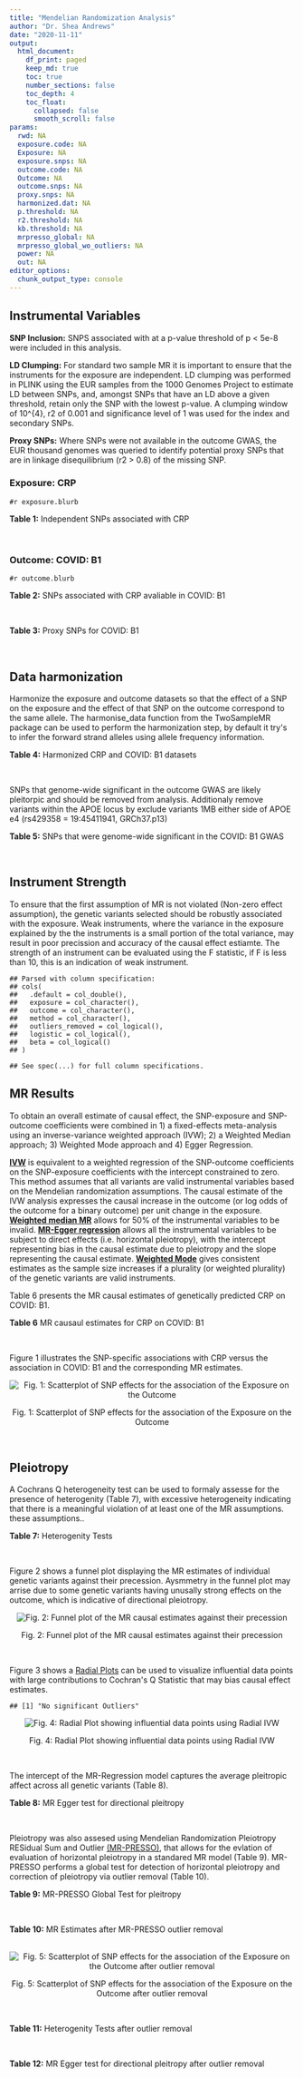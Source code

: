 ```yaml
---
title: "Mendelian Randomization Analysis"
author: "Dr. Shea Andrews"
date: "2020-11-11"
output:
  html_document:
    df_print: paged
    keep_md: true
    toc: true
    number_sections: false
    toc_depth: 4
    toc_float:
      collapsed: false
      smooth_scroll: false
params:
  rwd: NA
  exposure.code: NA
  Exposure: NA
  exposure.snps: NA
  outcome.code: NA
  Outcome: NA
  outcome.snps: NA
  proxy.snps: NA
  harmonized.dat: NA
  p.threshold: NA
  r2.threshold: NA
  kb.threshold: NA
  mrpresso_global: NA
  mrpresso_global_wo_outliers: NA
  power: NA
  out: NA
editor_options:
  chunk_output_type: console
---
```







## Instrumental Variables
**SNP Inclusion:** SNPS associated with at a p-value threshold of p < 5e-8 were included in this analysis.
<br>

**LD Clumping:** For standard two sample MR it is important to ensure that the instruments for the exposure are independent. LD clumping was performed in PLINK using the EUR samples from the 1000 Genomes Project to estimate LD between SNPs, and, amongst SNPs that have an LD above a given threshold, retain only the SNP with the lowest p-value. A clumping window of 10^{4}, r2 of 0.001 and significance level of 1 was used for the index and secondary SNPs.
<br>

**Proxy SNPs:** Where SNPs were not available in the outcome GWAS, the EUR thousand genomes was queried to identify potential proxy SNPs that are in linkage disequilibrium (r2 > 0.8) of the missing SNP.
<br>

### Exposure: CRP
`#r exposure.blurb`
<br>

**Table 1:** Independent SNPs associated with CRP
<div data-pagedtable="false">
  <script data-pagedtable-source type="application/json">
{"columns":[{"label":["SNP"],"name":[1],"type":["chr"],"align":["left"]},{"label":["CHROM"],"name":[2],"type":["dbl"],"align":["right"]},{"label":["POS"],"name":[3],"type":["dbl"],"align":["right"]},{"label":["REF"],"name":[4],"type":["chr"],"align":["left"]},{"label":["ALT"],"name":[5],"type":["chr"],"align":["left"]},{"label":["AF"],"name":[6],"type":["dbl"],"align":["right"]},{"label":["BETA"],"name":[7],"type":["dbl"],"align":["right"]},{"label":["SE"],"name":[8],"type":["dbl"],"align":["right"]},{"label":["Z"],"name":[9],"type":["dbl"],"align":["right"]},{"label":["P"],"name":[10],"type":["dbl"],"align":["right"]},{"label":["N"],"name":[11],"type":["dbl"],"align":["right"]},{"label":["TRAIT"],"name":[12],"type":["chr"],"align":["left"]}],"data":[{"1":"rs75460349","2":"1","3":"27180088","4":"A","5":"C","6":"0.0261343","7":"-0.0865","8":"0.0139","9":"-6.223020","10":"4.876703e-10","11":"204402","12":"crp"},{"1":"rs4660293","2":"1","3":"40028180","4":"A","5":"G","6":"0.2534420","7":"0.0375","8":"0.0049","9":"7.653060","10":"1.962504e-14","11":"204402","12":"crp"},{"1":"rs13375019","2":"1","3":"66123136","4":"G","5":"C","6":"0.4093060","7":"-0.1037","8":"0.0042","9":"-24.690476","10":"1.353580e-134","11":"204402","12":"crp"},{"1":"rs469773","2":"1","3":"91530259","4":"C","5":"T","6":"0.1543770","7":"-0.0339","8":"0.0051","9":"-6.647059","10":"2.990076e-11","11":"204402","12":"crp"},{"1":"rs2228145","2":"1","3":"154426970","4":"A","5":"C","6":"0.3575370","7":"-0.0899","8":"0.0042","9":"-21.404800","10":"1.206354e-101","11":"204402","12":"crp"},{"1":"rs144970957","2":"1","3":"159514964","4":"T","5":"C","6":"0.0457184","7":"-0.1609","8":"0.0146","9":"-11.020500","10":"3.042016e-28","11":"204402","12":"crp"},{"1":"rs148692790","2":"1","3":"159574640","4":"C","5":"T","6":"0.0266594","7":"0.1346","8":"0.0169","9":"7.964497","10":"1.658972e-15","11":"204402","12":"crp"},{"1":"rs139779660","2":"1","3":"159579230","4":"C","5":"T","6":"0.0115370","7":"0.1275","8":"0.0140","9":"9.107143","10":"8.457998e-20","11":"204402","12":"crp"},{"1":"rs2592887","2":"1","3":"159652939","4":"C","5":"T","6":"0.4187020","7":"-0.1578","8":"0.0042","9":"-37.571429","10":"0.000000e+00","11":"204402","12":"crp"},{"1":"rs67090117","2":"1","3":"247602308","4":"T","5":"G","6":"0.6217170","7":"0.0427","8":"0.0042","9":"10.166700","10":"2.793037e-24","11":"204402","12":"crp"},{"1":"rs62105327","2":"2","3":"639060","4":"T","5":"A","6":"0.8291700","7":"0.0320","8":"0.0054","9":"5.925926","10":"3.105426e-09","11":"204402","12":"crp"},{"1":"rs1260326","2":"2","3":"27730940","4":"T","5":"C","6":"0.6136610","7":"-0.0692","8":"0.0042","9":"-16.476200","10":"5.440692e-61","11":"204402","12":"crp"},{"1":"rs1115282","2":"2","3":"102890970","4":"T","5":"C","6":"0.5109330","7":"-0.0245","8":"0.0041","9":"-5.975610","10":"2.292311e-09","11":"204402","12":"crp"},{"1":"rs6734238","2":"2","3":"113841030","4":"A","5":"G","6":"0.3210010","7":"0.0457","8":"0.0041","9":"11.146300","10":"7.461138e-29","11":"204402","12":"crp"},{"1":"rs10049413","2":"3","3":"49892896","4":"A","5":"G","6":"0.3288520","7":"0.0282","8":"0.0045","9":"6.266670","10":"3.688586e-10","11":"204402","12":"crp"},{"1":"rs7356034","2":"3","3":"170732599","4":"G","5":"A","6":"0.2784630","7":"0.0268","8":"0.0045","9":"5.955556","10":"2.591898e-09","11":"204402","12":"crp"},{"1":"rs34471628","2":"5","3":"172196752","4":"A","5":"G","6":"0.0240942","7":"0.0774","8":"0.0117","9":"6.615380","10":"3.705869e-11","11":"204402","12":"crp"},{"1":"rs3763312","2":"6","3":"32376348","4":"G","5":"A","6":"0.1771850","7":"0.0386","8":"0.0066","9":"5.848485","10":"4.960708e-09","11":"204402","12":"crp"},{"1":"rs1490384","2":"6","3":"126851160","4":"C","5":"T","6":"0.4587440","7":"-0.0260","8":"0.0041","9":"-6.341463","10":"2.275928e-10","11":"204402","12":"crp"},{"1":"rs13241897","2":"7","3":"22745351","4":"A","5":"G","6":"0.4708140","7":"-0.0312","8":"0.0042","9":"-7.428570","10":"1.097768e-13","11":"204402","12":"crp"},{"1":"rs12673996","2":"7","3":"22833400","4":"C","5":"T","6":"0.2511770","7":"-0.0284","8":"0.0050","9":"-5.680000","10":"1.346947e-08","11":"204402","12":"crp"},{"1":"rs7797566","2":"7","3":"72896395","4":"A","5":"C","6":"0.1324860","7":"-0.0499","8":"0.0064","9":"-7.796880","10":"6.345904e-15","11":"204402","12":"crp"},{"1":"rs7012637","2":"8","3":"9173209","4":"G","5":"A","6":"0.4572100","7":"0.0542","8":"0.0043","9":"12.604651","10":"1.990513e-36","11":"204402","12":"crp"},{"1":"rs6987444","2":"8","3":"117076315","4":"G","5":"A","6":"0.6202620","7":"0.0343","8":"0.0042","9":"8.166667","10":"3.170273e-16","11":"204402","12":"crp"},{"1":"rs10956251","2":"8","3":"126513330","4":"C","5":"T","6":"0.1465770","7":"0.0382","8":"0.0064","9":"5.968750","10":"2.390781e-09","11":"204402","12":"crp"},{"1":"rs505922","2":"9","3":"136149229","4":"T","5":"C","6":"0.4012730","7":"0.0263","8":"0.0043","9":"6.116280","10":"9.578553e-10","11":"204402","12":"crp"},{"1":"rs10832027","2":"11","3":"13357183","4":"G","5":"A","6":"0.6097210","7":"0.0273","8":"0.0043","9":"6.348837","10":"2.169485e-10","11":"204402","12":"crp"},{"1":"rs4752829","2":"11","3":"47396654","4":"G","5":"A","6":"0.2721820","7":"-0.0264","8":"0.0046","9":"-5.739130","10":"9.516391e-09","11":"204402","12":"crp"},{"1":"rs1582763","2":"11","3":"60021948","4":"G","5":"A","6":"0.3276300","7":"-0.0264","8":"0.0043","9":"-6.139535","10":"8.276345e-10","11":"204402","12":"crp"},{"1":"rs12813389","2":"12","3":"95913562","4":"A","5":"T","6":"0.5117350","7":"0.0329","8":"0.0041","9":"8.024390","10":"1.020315e-15","11":"204402","12":"crp"},{"1":"rs7135240","2":"12","3":"103535020","4":"G","5":"A","6":"0.5102260","7":"-0.0253","8":"0.0041","9":"-6.170732","10":"6.797468e-10","11":"204402","12":"crp"},{"1":"rs2393794","2":"12","3":"121378976","4":"T","5":"C","6":"0.1782090","7":"0.0339","8":"0.0057","9":"5.947370","10":"2.724876e-09","11":"204402","12":"crp"},{"1":"rs7979478","2":"12","3":"121420263","4":"A","5":"G","6":"0.6017260","7":"0.1478","8":"0.0042","9":"35.190500","10":"2.796532e-271","11":"204402","12":"crp"},{"1":"rs2239222","2":"14","3":"73011885","4":"A","5":"G","6":"0.3782210","7":"0.0379","8":"0.0044","9":"8.613640","10":"7.077895e-18","11":"204402","12":"crp"},{"1":"rs112635299","2":"14","3":"94838142","4":"G","5":"T","6":"0.0163517","7":"-0.1066","8":"0.0168","9":"-6.345238","10":"2.220817e-10","11":"204402","12":"crp"},{"1":"rs1189402","2":"15","3":"53728154","4":"A","5":"G","6":"0.3472780","7":"-0.0250","8":"0.0042","9":"-5.952380","10":"2.642694e-09","11":"204402","12":"crp"},{"1":"rs340005","2":"15","3":"60878030","4":"G","5":"A","6":"0.6597020","7":"0.0363","8":"0.0043","9":"8.441860","10":"3.123261e-17","11":"204402","12":"crp"},{"1":"rs116971887","2":"16","3":"51170026","4":"G","5":"T","6":"0.0297533","7":"-0.1128","8":"0.0122","9":"-9.245902","10":"2.332656e-20","11":"204402","12":"crp"},{"1":"rs2110840","2":"16","3":"51410819","4":"C","5":"A","6":"0.1966620","7":"-0.0586","8":"0.0075","9":"-7.813333","10":"5.569505e-15","11":"204402","12":"crp"},{"1":"rs8047395","2":"16","3":"53798523","4":"G","5":"A","6":"0.5509680","7":"0.0258","8":"0.0042","9":"6.142857","10":"8.105017e-10","11":"204402","12":"crp"},{"1":"rs1292056","2":"17","3":"57959047","4":"C","5":"T","6":"0.4335060","7":"-0.0229","8":"0.0042","9":"-5.452381","10":"4.969984e-08","11":"204402","12":"crp"},{"1":"rs2384955","2":"17","3":"72695167","4":"T","5":"C","6":"0.8041580","7":"0.0384","8":"0.0059","9":"6.508470","10":"7.591775e-11","11":"204402","12":"crp"},{"1":"rs2542160","2":"18","3":"12789246","4":"G","5":"C","6":"0.3637020","7":"0.0264","8":"0.0044","9":"6.000000","10":"1.973175e-09","11":"204402","12":"crp"},{"1":"rs2972558","2":"19","3":"45356141","4":"C","5":"T","6":"0.6940570","7":"-0.0392","8":"0.0050","9":"-7.840000","10":"4.505464e-15","11":"204402","12":"crp"},{"1":"rs429358","2":"19","3":"45411941","4":"T","5":"C","6":"0.1318100","7":"-0.2467","8":"0.0064","9":"-38.546900","10":"0.000000e+00","11":"204402","12":"crp"},{"1":"rs1800961","2":"20","3":"43042364","4":"C","5":"T","6":"0.0270712","7":"-0.0990","8":"0.0125","9":"-7.920000","10":"2.375106e-15","11":"204402","12":"crp"},{"1":"rs4817984","2":"21","3":"40465066","4":"C","5":"A","6":"0.2919560","7":"-0.0391","8":"0.0047","9":"-8.319149","10":"8.859716e-17","11":"204402","12":"crp"},{"1":"rs4821816","2":"22","3":"39113134","4":"G","5":"A","6":"0.3241180","7":"-0.0276","8":"0.0044","9":"-6.272727","10":"3.547780e-10","11":"204402","12":"crp"}],"options":{"columns":{"min":{},"max":[10]},"rows":{"min":[10],"max":[10]},"pages":{}}}
  </script>
</div>
<br>

### Outcome: COVID: B1
`#r outcome.blurb`
<br>

**Table 2:** SNPs associated with CRP avaliable in COVID: B1
<div data-pagedtable="false">
  <script data-pagedtable-source type="application/json">
{"columns":[{"label":["SNP"],"name":[1],"type":["chr"],"align":["left"]},{"label":["CHROM"],"name":[2],"type":["dbl"],"align":["right"]},{"label":["POS"],"name":[3],"type":["dbl"],"align":["right"]},{"label":["REF"],"name":[4],"type":["chr"],"align":["left"]},{"label":["ALT"],"name":[5],"type":["chr"],"align":["left"]},{"label":["AF"],"name":[6],"type":["dbl"],"align":["right"]},{"label":["BETA"],"name":[7],"type":["dbl"],"align":["right"]},{"label":["SE"],"name":[8],"type":["dbl"],"align":["right"]},{"label":["Z"],"name":[9],"type":["dbl"],"align":["right"]},{"label":["P"],"name":[10],"type":["dbl"],"align":["right"]},{"label":["N"],"name":[11],"type":["dbl"],"align":["right"]},{"label":["TRAIT"],"name":[12],"type":["chr"],"align":["left"]}],"data":[{"1":"rs75460349","2":"1","3":"27180088","4":"A","5":"C","6":"0.14420","7":"0.15333000","8":"0.154250","9":"0.99403566","10":"0.32020","11":"8380","12":"COVID:_hospitalized_vs._not_hospitalized"},{"1":"rs4660293","2":"1","3":"40028180","4":"A","5":"G","6":"0.25190","7":"0.03403900","8":"0.049855","9":"0.68276000","10":"0.49480","11":"10908","12":"COVID:_hospitalized_vs._not_hospitalized"},{"1":"rs13375019","2":"1","3":"66123136","4":"G","5":"C","6":"0.38820","7":"0.05106500","8":"0.044414","9":"1.14975008","10":"0.25020","11":"8187","12":"COVID:_hospitalized_vs._not_hospitalized"},{"1":"rs469773","2":"1","3":"91530259","4":"C","5":"T","6":"0.26250","7":"0.00671440","8":"0.051067","9":"0.13148217","10":"0.89540","11":"10546","12":"COVID:_hospitalized_vs._not_hospitalized"},{"1":"rs2228145","2":"1","3":"154426970","4":"A","5":"C","6":"0.38270","7":"-0.04960900","8":"0.042760","9":"-1.16017306","10":"0.24600","11":"9011","12":"COVID:_hospitalized_vs._not_hospitalized"},{"1":"rs144970957","2":"1","3":"159514964","4":"T","5":"C","6":"0.12290","7":"0.10131000","8":"0.150760","9":"0.67199522","10":"0.50160","11":"10277","12":"COVID:_hospitalized_vs._not_hospitalized"},{"1":"rs148692790","2":"1","3":"159574640","4":"C","5":"T","6":"0.03247","7":"0.09509800","8":"0.129750","9":"0.73293256","10":"0.46360","11":"8187","12":"COVID:_hospitalized_vs._not_hospitalized"},{"1":"rs139779660","2":"1","3":"159579230","4":"C","5":"T","6":"0.01899","7":"0.16514000","8":"0.181400","9":"0.91036384","10":"0.36260","11":"7659","12":"COVID:_hospitalized_vs._not_hospitalized"},{"1":"rs2592887","2":"1","3":"159652939","4":"C","5":"T","6":"0.44440","7":"0.04601600","8":"0.044878","9":"1.02535764","10":"0.30520","11":"9389","12":"COVID:_hospitalized_vs._not_hospitalized"},{"1":"rs67090117","2":"1","3":"247602308","4":"T","5":"G","6":"0.54310","7":"-0.03829200","8":"0.072496","9":"-0.52819466","10":"0.59740","11":"4279","12":"COVID:_hospitalized_vs._not_hospitalized"},{"1":"rs62105327","2":"2","3":"639060","4":"T","5":"A","6":"0.83360","7":"0.02676700","8":"0.060043","9":"0.44579718","10":"0.65570","11":"8290","12":"COVID:_hospitalized_vs._not_hospitalized"},{"1":"rs1260326","2":"2","3":"27730940","4":"T","5":"C","6":"0.62410","7":"0.00192940","8":"0.041870","9":"0.04608073","10":"0.96320","11":"10546","12":"COVID:_hospitalized_vs._not_hospitalized"},{"1":"rs1115282","2":"2","3":"102890970","4":"T","5":"C","6":"0.43700","7":"-0.01744000","8":"0.046062","9":"-0.37862012","10":"0.70500","11":"9027","12":"COVID:_hospitalized_vs._not_hospitalized"},{"1":"rs6734238","2":"2","3":"113841030","4":"A","5":"G","6":"0.44640","7":"0.01508000","8":"0.039490","9":"0.38186883","10":"0.70260","11":"10908","12":"COVID:_hospitalized_vs._not_hospitalized"},{"1":"rs10049413","2":"3","3":"49892896","4":"A","5":"G","6":"0.32320","7":"0.06414400","8":"0.047535","9":"1.34940570","10":"0.17720","11":"8704","12":"COVID:_hospitalized_vs._not_hospitalized"},{"1":"rs7356034","2":"3","3":"170732599","4":"G","5":"A","6":"0.35340","7":"0.01738000","8":"0.042003","9":"0.41377997","10":"0.67900","11":"10908","12":"COVID:_hospitalized_vs._not_hospitalized"},{"1":"rs34471628","2":"5","3":"172196752","4":"A","5":"G","6":"0.12770","7":"-0.10386000","8":"0.121590","9":"-0.85418209","10":"0.39300","11":"10639","12":"COVID:_hospitalized_vs._not_hospitalized"},{"1":"rs3763312","2":"6","3":"32376348","4":"G","5":"A","6":"0.25800","7":"0.02206900","8":"0.049687","9":"0.44416044","10":"0.65690","11":"10908","12":"COVID:_hospitalized_vs._not_hospitalized"},{"1":"rs1490384","2":"6","3":"126851160","4":"C","5":"T","6":"0.47720","7":"0.01447100","8":"0.040185","9":"0.36010949","10":"0.71880","11":"10908","12":"COVID:_hospitalized_vs._not_hospitalized"},{"1":"rs13241897","2":"7","3":"22745351","4":"A","5":"G","6":"0.53550","7":"-0.00017101","8":"0.039831","9":"-0.00429339","10":"0.99660","11":"10908","12":"COVID:_hospitalized_vs._not_hospitalized"},{"1":"rs12673996","2":"7","3":"22833400","4":"C","5":"T","6":"0.27860","7":"-0.00618470","8":"0.047582","9":"-0.12997982","10":"0.89660","11":"10908","12":"COVID:_hospitalized_vs._not_hospitalized"},{"1":"rs7797566","2":"7","3":"72896395","4":"A","5":"C","6":"0.20270","7":"0.06736000","8":"0.059910","9":"1.12435320","10":"0.26090","11":"10208","12":"COVID:_hospitalized_vs._not_hospitalized"},{"1":"rs7012637","2":"8","3":"9173209","4":"G","5":"A","6":"0.44800","7":"0.03932600","8":"0.045861","9":"0.85750420","10":"0.39120","11":"9389","12":"COVID:_hospitalized_vs._not_hospitalized"},{"1":"rs6987444","2":"8","3":"117076315","4":"G","5":"A","6":"0.62870","7":"0.04876700","8":"0.042396","9":"1.15027361","10":"0.25000","11":"10805","12":"COVID:_hospitalized_vs._not_hospitalized"},{"1":"rs10956251","2":"8","3":"126513330","4":"C","5":"T","6":"0.21020","7":"0.08987600","8":"0.068876","9":"1.30489575","10":"0.19190","11":"9389","12":"COVID:_hospitalized_vs._not_hospitalized"},{"1":"rs505922","2":"9","3":"136149229","4":"T","5":"C","6":"0.36400","7":"0.04429400","8":"0.040644","9":"1.08980000","10":"0.27580","11":"10908","12":"COVID:_hospitalized_vs._not_hospitalized"},{"1":"rs10832027","2":"11","3":"13357183","4":"G","5":"A","6":"0.64950","7":"-0.02268400","8":"0.042174","9":"-0.53786693","10":"0.59070","11":"10908","12":"COVID:_hospitalized_vs._not_hospitalized"},{"1":"rs4752829","2":"11","3":"47396654","4":"G","5":"A","6":"0.34190","7":"0.02111600","8":"0.043350","9":"0.48710496","10":"0.62620","11":"10908","12":"COVID:_hospitalized_vs._not_hospitalized"},{"1":"rs1582763","2":"11","3":"60021948","4":"G","5":"A","6":"0.37340","7":"-0.05631700","8":"0.043457","9":"-1.29592471","10":"0.19500","11":"10908","12":"COVID:_hospitalized_vs._not_hospitalized"},{"1":"rs12813389","2":"12","3":"95913562","4":"A","5":"T","6":"0.58190","7":"0.03647200","8":"0.041934","9":"0.86974770","10":"0.38440","11":"10601","12":"COVID:_hospitalized_vs._not_hospitalized"},{"1":"rs7135240","2":"12","3":"103535020","4":"G","5":"A","6":"0.52070","7":"0.01927300","8":"0.041265","9":"0.46705440","10":"0.64050","11":"9011","12":"COVID:_hospitalized_vs._not_hospitalized"},{"1":"rs2393794","2":"12","3":"121378976","4":"T","5":"C","6":"0.24190","7":"-0.08151400","8":"0.057144","9":"-1.42646647","10":"0.15370","11":"9697","12":"COVID:_hospitalized_vs._not_hospitalized"},{"1":"rs7979478","2":"12","3":"121420263","4":"A","5":"G","6":"0.56040","7":"0.01859500","8":"0.041552","9":"0.44751155","10":"0.65450","11":"8208","12":"COVID:_hospitalized_vs._not_hospitalized"},{"1":"rs2239222","2":"14","3":"73011885","4":"A","5":"G","6":"0.41200","7":"0.01985100","8":"0.050857","9":"0.39032975","10":"0.69630","11":"8178","12":"COVID:_hospitalized_vs._not_hospitalized"},{"1":"rs112635299","2":"14","3":"94838142","4":"G","5":"T","6":"0.12760","7":"-0.39411000","8":"0.188130","9":"-2.09488120","10":"0.03618","11":"9371","12":"COVID:_hospitalized_vs._not_hospitalized"},{"1":"rs1189402","2":"15","3":"53728154","4":"A","5":"G","6":"0.41370","7":"0.01247500","8":"0.051668","9":"0.24144538","10":"0.80920","11":"8178","12":"COVID:_hospitalized_vs._not_hospitalized"},{"1":"rs340005","2":"15","3":"60878030","4":"G","5":"A","6":"0.59970","7":"0.09471400","8":"0.051144","9":"1.85190834","10":"0.06404","11":"8178","12":"COVID:_hospitalized_vs._not_hospitalized"},{"1":"rs116971887","2":"16","3":"51170026","4":"G","5":"T","6":"0.13660","7":"-0.12662000","8":"0.101970","9":"-1.24173777","10":"0.21430","11":"10805","12":"COVID:_hospitalized_vs._not_hospitalized"},{"1":"rs2110840","2":"16","3":"51410819","4":"C","5":"A","6":"0.22400","7":"0.03769700","8":"0.071182","9":"0.52958613","10":"0.59640","11":"8924","12":"COVID:_hospitalized_vs._not_hospitalized"},{"1":"rs8047395","2":"16","3":"53798523","4":"G","5":"A","6":"0.53180","7":"0.02213300","8":"0.039882","9":"0.55496214","10":"0.57890","11":"10908","12":"COVID:_hospitalized_vs._not_hospitalized"},{"1":"rs1292056","2":"17","3":"57959047","4":"C","5":"T","6":"0.49410","7":"-0.03950600","8":"0.045616","9":"-0.86605577","10":"0.38650","11":"6290","12":"COVID:_hospitalized_vs._not_hospitalized"},{"1":"rs2384955","2":"17","3":"72695167","4":"T","5":"C","6":"0.69850","7":"0.03123500","8":"0.049910","9":"0.62582649","10":"0.53140","11":"10908","12":"COVID:_hospitalized_vs._not_hospitalized"},{"1":"rs2542160","2":"18","3":"12789246","4":"G","5":"C","6":"0.34980","7":"-0.02976300","8":"0.043607","9":"-0.68252803","10":"0.49490","11":"10908","12":"COVID:_hospitalized_vs._not_hospitalized"},{"1":"rs2972558","2":"19","3":"45356141","4":"C","5":"T","6":"0.64910","7":"-0.00670090","8":"0.054465","9":"-0.12303130","10":"0.90210","11":"8178","12":"COVID:_hospitalized_vs._not_hospitalized"},{"1":"rs429358","2":"19","3":"45411941","4":"T","5":"C","6":"0.24220","7":"0.04396100","8":"0.053416","9":"0.82299311","10":"0.41050","11":"9011","12":"COVID:_hospitalized_vs._not_hospitalized"},{"1":"rs1800961","2":"20","3":"43042364","4":"C","5":"T","6":"0.12620","7":"-0.12407000","8":"0.128430","9":"-0.96605155","10":"0.33400","11":"10639","12":"COVID:_hospitalized_vs._not_hospitalized"},{"1":"rs4817984","2":"21","3":"40465066","4":"C","5":"A","6":"0.30650","7":"0.06751400","8":"0.045819","9":"1.47349353","10":"0.14060","11":"9011","12":"COVID:_hospitalized_vs._not_hospitalized"},{"1":"rs4821816","2":"22","3":"39113134","4":"G","5":"A","6":"0.36600","7":"-0.07918700","8":"0.042605","9":"-1.85863162","10":"0.06308","11":"10805","12":"COVID:_hospitalized_vs._not_hospitalized"}],"options":{"columns":{"min":{},"max":[10]},"rows":{"min":[10],"max":[10]},"pages":{}}}
  </script>
</div>
<br>

**Table 3:** Proxy SNPs for COVID: B1
<div data-pagedtable="false">
  <script data-pagedtable-source type="application/json">
{"columns":[{"label":["proxy.outcome"],"name":[1],"type":["lgl"],"align":["right"]},{"label":["target_snp"],"name":[2],"type":["lgl"],"align":["right"]},{"label":["proxy_snp"],"name":[3],"type":["lgl"],"align":["right"]},{"label":["ld.r2"],"name":[4],"type":["lgl"],"align":["right"]},{"label":["Dprime"],"name":[5],"type":["lgl"],"align":["right"]},{"label":["ref.proxy"],"name":[6],"type":["lgl"],"align":["right"]},{"label":["alt.proxy"],"name":[7],"type":["lgl"],"align":["right"]},{"label":["CHROM"],"name":[8],"type":["lgl"],"align":["right"]},{"label":["POS"],"name":[9],"type":["lgl"],"align":["right"]},{"label":["ALT.proxy"],"name":[10],"type":["lgl"],"align":["right"]},{"label":["REF.proxy"],"name":[11],"type":["lgl"],"align":["right"]},{"label":["AF"],"name":[12],"type":["lgl"],"align":["right"]},{"label":["BETA"],"name":[13],"type":["lgl"],"align":["right"]},{"label":["SE"],"name":[14],"type":["lgl"],"align":["right"]},{"label":["P"],"name":[15],"type":["lgl"],"align":["right"]},{"label":["N"],"name":[16],"type":["lgl"],"align":["right"]},{"label":["ref"],"name":[17],"type":["lgl"],"align":["right"]},{"label":["alt"],"name":[18],"type":["lgl"],"align":["right"]},{"label":["ALT"],"name":[19],"type":["lgl"],"align":["right"]},{"label":["REF"],"name":[20],"type":["lgl"],"align":["right"]},{"label":["PHASE"],"name":[21],"type":["lgl"],"align":["right"]}],"data":[{"1":"NA","2":"NA","3":"NA","4":"NA","5":"NA","6":"NA","7":"NA","8":"NA","9":"NA","10":"NA","11":"NA","12":"NA","13":"NA","14":"NA","15":"NA","16":"NA","17":"NA","18":"NA","19":"NA","20":"NA","21":"NA"}],"options":{"columns":{"min":{},"max":[10]},"rows":{"min":[10],"max":[10]},"pages":{}}}
  </script>
</div>
<br>

## Data harmonization
Harmonize the exposure and outcome datasets so that the effect of a SNP on the exposure and the effect of that SNP on the outcome correspond to the same allele. The harmonise_data function from the TwoSampleMR package can be used to perform the harmonization step, by default it try's to infer the forward strand alleles using allele frequency information.
<br>

**Table 4:** Harmonized CRP and COVID: B1 datasets
<div data-pagedtable="false">
  <script data-pagedtable-source type="application/json">
{"columns":[{"label":["SNP"],"name":[1],"type":["chr"],"align":["left"]},{"label":["effect_allele.exposure"],"name":[2],"type":["chr"],"align":["left"]},{"label":["other_allele.exposure"],"name":[3],"type":["chr"],"align":["left"]},{"label":["effect_allele.outcome"],"name":[4],"type":["chr"],"align":["left"]},{"label":["other_allele.outcome"],"name":[5],"type":["chr"],"align":["left"]},{"label":["beta.exposure"],"name":[6],"type":["dbl"],"align":["right"]},{"label":["beta.outcome"],"name":[7],"type":["dbl"],"align":["right"]},{"label":["eaf.exposure"],"name":[8],"type":["dbl"],"align":["right"]},{"label":["eaf.outcome"],"name":[9],"type":["dbl"],"align":["right"]},{"label":["remove"],"name":[10],"type":["lgl"],"align":["right"]},{"label":["palindromic"],"name":[11],"type":["lgl"],"align":["right"]},{"label":["ambiguous"],"name":[12],"type":["lgl"],"align":["right"]},{"label":["id.outcome"],"name":[13],"type":["chr"],"align":["left"]},{"label":["chr.outcome"],"name":[14],"type":["dbl"],"align":["right"]},{"label":["pos.outcome"],"name":[15],"type":["dbl"],"align":["right"]},{"label":["se.outcome"],"name":[16],"type":["dbl"],"align":["right"]},{"label":["z.outcome"],"name":[17],"type":["dbl"],"align":["right"]},{"label":["pval.outcome"],"name":[18],"type":["dbl"],"align":["right"]},{"label":["samplesize.outcome"],"name":[19],"type":["dbl"],"align":["right"]},{"label":["outcome"],"name":[20],"type":["chr"],"align":["left"]},{"label":["mr_keep.outcome"],"name":[21],"type":["lgl"],"align":["right"]},{"label":["pval_origin.outcome"],"name":[22],"type":["chr"],"align":["left"]},{"label":["chr.exposure"],"name":[23],"type":["dbl"],"align":["right"]},{"label":["pos.exposure"],"name":[24],"type":["dbl"],"align":["right"]},{"label":["se.exposure"],"name":[25],"type":["dbl"],"align":["right"]},{"label":["z.exposure"],"name":[26],"type":["dbl"],"align":["right"]},{"label":["pval.exposure"],"name":[27],"type":["dbl"],"align":["right"]},{"label":["samplesize.exposure"],"name":[28],"type":["dbl"],"align":["right"]},{"label":["exposure"],"name":[29],"type":["chr"],"align":["left"]},{"label":["mr_keep.exposure"],"name":[30],"type":["lgl"],"align":["right"]},{"label":["pval_origin.exposure"],"name":[31],"type":["chr"],"align":["left"]},{"label":["id.exposure"],"name":[32],"type":["chr"],"align":["left"]},{"label":["action"],"name":[33],"type":["dbl"],"align":["right"]},{"label":["mr_keep"],"name":[34],"type":["lgl"],"align":["right"]},{"label":["pt"],"name":[35],"type":["dbl"],"align":["right"]},{"label":["pleitropy_keep"],"name":[36],"type":["lgl"],"align":["right"]},{"label":["mrpresso_RSSobs"],"name":[37],"type":["lgl"],"align":["right"]},{"label":["mrpresso_pval"],"name":[38],"type":["lgl"],"align":["right"]},{"label":["mrpresso_keep"],"name":[39],"type":["lgl"],"align":["right"]}],"data":[{"1":"rs10049413","2":"G","3":"A","4":"G","5":"A","6":"0.0282","7":"0.06414400","8":"0.3288520","9":"0.32320","10":"FALSE","11":"FALSE","12":"FALSE","13":"qT680M","14":"3","15":"49892896","16":"0.047535","17":"1.34940570","18":"0.17720","19":"8704","20":"covidhgi2020anaB1v4","21":"TRUE","22":"reported","23":"3","24":"49892896","25":"0.0045","26":"6.266670","27":"3.688586e-10","28":"204402","29":"Ligthart2018crp","30":"TRUE","31":"reported","32":"Af2N97","33":"2","34":"TRUE","35":"5e-08","36":"TRUE","37":"NA","38":"NA","39":"TRUE"},{"1":"rs10832027","2":"A","3":"G","4":"A","5":"G","6":"0.0273","7":"-0.02268400","8":"0.6097210","9":"0.64950","10":"FALSE","11":"FALSE","12":"FALSE","13":"qT680M","14":"11","15":"13357183","16":"0.042174","17":"-0.53786693","18":"0.59070","19":"10908","20":"covidhgi2020anaB1v4","21":"TRUE","22":"reported","23":"11","24":"13357183","25":"0.0043","26":"6.348837","27":"2.169485e-10","28":"204402","29":"Ligthart2018crp","30":"TRUE","31":"reported","32":"Af2N97","33":"2","34":"TRUE","35":"5e-08","36":"TRUE","37":"NA","38":"NA","39":"TRUE"},{"1":"rs10956251","2":"T","3":"C","4":"T","5":"C","6":"0.0382","7":"0.08987600","8":"0.1465770","9":"0.21020","10":"FALSE","11":"FALSE","12":"FALSE","13":"qT680M","14":"8","15":"126513330","16":"0.068876","17":"1.30489575","18":"0.19190","19":"9389","20":"covidhgi2020anaB1v4","21":"TRUE","22":"reported","23":"8","24":"126513330","25":"0.0064","26":"5.968750","27":"2.390781e-09","28":"204402","29":"Ligthart2018crp","30":"TRUE","31":"reported","32":"Af2N97","33":"2","34":"TRUE","35":"5e-08","36":"TRUE","37":"NA","38":"NA","39":"TRUE"},{"1":"rs1115282","2":"C","3":"T","4":"C","5":"T","6":"-0.0245","7":"-0.01744000","8":"0.5109330","9":"0.43700","10":"FALSE","11":"FALSE","12":"FALSE","13":"qT680M","14":"2","15":"102890970","16":"0.046062","17":"-0.37862012","18":"0.70500","19":"9027","20":"covidhgi2020anaB1v4","21":"TRUE","22":"reported","23":"2","24":"102890970","25":"0.0041","26":"-5.975610","27":"2.292311e-09","28":"204402","29":"Ligthart2018crp","30":"TRUE","31":"reported","32":"Af2N97","33":"2","34":"TRUE","35":"5e-08","36":"TRUE","37":"NA","38":"NA","39":"TRUE"},{"1":"rs112635299","2":"T","3":"G","4":"T","5":"G","6":"-0.1066","7":"-0.39411000","8":"0.0163517","9":"0.12760","10":"FALSE","11":"FALSE","12":"FALSE","13":"qT680M","14":"14","15":"94838142","16":"0.188130","17":"-2.09488120","18":"0.03618","19":"9371","20":"covidhgi2020anaB1v4","21":"TRUE","22":"reported","23":"14","24":"94838142","25":"0.0168","26":"-6.345238","27":"2.220817e-10","28":"204402","29":"Ligthart2018crp","30":"TRUE","31":"reported","32":"Af2N97","33":"2","34":"TRUE","35":"5e-08","36":"TRUE","37":"NA","38":"NA","39":"TRUE"},{"1":"rs116971887","2":"T","3":"G","4":"T","5":"G","6":"-0.1128","7":"-0.12662000","8":"0.0297533","9":"0.13660","10":"FALSE","11":"FALSE","12":"FALSE","13":"qT680M","14":"16","15":"51170026","16":"0.101970","17":"-1.24173777","18":"0.21430","19":"10805","20":"covidhgi2020anaB1v4","21":"TRUE","22":"reported","23":"16","24":"51170026","25":"0.0122","26":"-9.245902","27":"2.332656e-20","28":"204402","29":"Ligthart2018crp","30":"TRUE","31":"reported","32":"Af2N97","33":"2","34":"TRUE","35":"5e-08","36":"TRUE","37":"NA","38":"NA","39":"TRUE"},{"1":"rs1189402","2":"G","3":"A","4":"G","5":"A","6":"-0.0250","7":"0.01247500","8":"0.3472780","9":"0.41370","10":"FALSE","11":"FALSE","12":"FALSE","13":"qT680M","14":"15","15":"53728154","16":"0.051668","17":"0.24144538","18":"0.80920","19":"8178","20":"covidhgi2020anaB1v4","21":"TRUE","22":"reported","23":"15","24":"53728154","25":"0.0042","26":"-5.952380","27":"2.642694e-09","28":"204402","29":"Ligthart2018crp","30":"TRUE","31":"reported","32":"Af2N97","33":"2","34":"TRUE","35":"5e-08","36":"TRUE","37":"NA","38":"NA","39":"TRUE"},{"1":"rs1260326","2":"C","3":"T","4":"C","5":"T","6":"-0.0692","7":"0.00192940","8":"0.6136610","9":"0.62410","10":"FALSE","11":"FALSE","12":"FALSE","13":"qT680M","14":"2","15":"27730940","16":"0.041870","17":"0.04608073","18":"0.96320","19":"10546","20":"covidhgi2020anaB1v4","21":"TRUE","22":"reported","23":"2","24":"27730940","25":"0.0042","26":"-16.476200","27":"5.440692e-61","28":"204402","29":"Ligthart2018crp","30":"TRUE","31":"reported","32":"Af2N97","33":"2","34":"TRUE","35":"5e-08","36":"TRUE","37":"NA","38":"NA","39":"TRUE"},{"1":"rs12673996","2":"T","3":"C","4":"T","5":"C","6":"-0.0284","7":"-0.00618470","8":"0.2511770","9":"0.27860","10":"FALSE","11":"FALSE","12":"FALSE","13":"qT680M","14":"7","15":"22833400","16":"0.047582","17":"-0.12997982","18":"0.89660","19":"10908","20":"covidhgi2020anaB1v4","21":"TRUE","22":"reported","23":"7","24":"22833400","25":"0.0050","26":"-5.680000","27":"1.346947e-08","28":"204402","29":"Ligthart2018crp","30":"TRUE","31":"reported","32":"Af2N97","33":"2","34":"TRUE","35":"5e-08","36":"TRUE","37":"NA","38":"NA","39":"TRUE"},{"1":"rs12813389","2":"T","3":"A","4":"T","5":"A","6":"0.0329","7":"0.03647200","8":"0.5117350","9":"0.58190","10":"FALSE","11":"TRUE","12":"TRUE","13":"qT680M","14":"12","15":"95913562","16":"0.041934","17":"0.86974770","18":"0.38440","19":"10601","20":"covidhgi2020anaB1v4","21":"TRUE","22":"reported","23":"12","24":"95913562","25":"0.0041","26":"8.024390","27":"1.020315e-15","28":"204402","29":"Ligthart2018crp","30":"TRUE","31":"reported","32":"Af2N97","33":"2","34":"FALSE","35":"5e-08","36":"TRUE","37":"NA","38":"NA","39":"NA"},{"1":"rs1292056","2":"T","3":"C","4":"T","5":"C","6":"-0.0229","7":"-0.03950600","8":"0.4335060","9":"0.49410","10":"FALSE","11":"FALSE","12":"FALSE","13":"qT680M","14":"17","15":"57959047","16":"0.045616","17":"-0.86605577","18":"0.38650","19":"6290","20":"covidhgi2020anaB1v4","21":"TRUE","22":"reported","23":"17","24":"57959047","25":"0.0042","26":"-5.452381","27":"4.969984e-08","28":"204402","29":"Ligthart2018crp","30":"TRUE","31":"reported","32":"Af2N97","33":"2","34":"TRUE","35":"5e-08","36":"TRUE","37":"NA","38":"NA","39":"TRUE"},{"1":"rs13241897","2":"G","3":"A","4":"G","5":"A","6":"-0.0312","7":"-0.00017101","8":"0.4708140","9":"0.53550","10":"FALSE","11":"FALSE","12":"FALSE","13":"qT680M","14":"7","15":"22745351","16":"0.039831","17":"-0.00429339","18":"0.99660","19":"10908","20":"covidhgi2020anaB1v4","21":"TRUE","22":"reported","23":"7","24":"22745351","25":"0.0042","26":"-7.428570","27":"1.097768e-13","28":"204402","29":"Ligthart2018crp","30":"TRUE","31":"reported","32":"Af2N97","33":"2","34":"TRUE","35":"5e-08","36":"TRUE","37":"NA","38":"NA","39":"TRUE"},{"1":"rs13375019","2":"C","3":"G","4":"C","5":"G","6":"-0.1037","7":"0.05106500","8":"0.4093060","9":"0.38820","10":"FALSE","11":"TRUE","12":"FALSE","13":"qT680M","14":"1","15":"66123136","16":"0.044414","17":"1.14975008","18":"0.25020","19":"8187","20":"covidhgi2020anaB1v4","21":"TRUE","22":"reported","23":"1","24":"66123136","25":"0.0042","26":"-24.690476","27":"1.353580e-134","28":"204402","29":"Ligthart2018crp","30":"TRUE","31":"reported","32":"Af2N97","33":"2","34":"TRUE","35":"5e-08","36":"TRUE","37":"NA","38":"NA","39":"TRUE"},{"1":"rs139779660","2":"T","3":"C","4":"T","5":"C","6":"0.1275","7":"0.16514000","8":"0.0115370","9":"0.01899","10":"FALSE","11":"FALSE","12":"FALSE","13":"qT680M","14":"1","15":"159579230","16":"0.181400","17":"0.91036384","18":"0.36260","19":"7659","20":"covidhgi2020anaB1v4","21":"TRUE","22":"reported","23":"1","24":"159579230","25":"0.0140","26":"9.107143","27":"8.457998e-20","28":"204402","29":"Ligthart2018crp","30":"TRUE","31":"reported","32":"Af2N97","33":"2","34":"TRUE","35":"5e-08","36":"TRUE","37":"NA","38":"NA","39":"TRUE"},{"1":"rs144970957","2":"C","3":"T","4":"C","5":"T","6":"-0.1609","7":"0.10131000","8":"0.0457184","9":"0.12290","10":"FALSE","11":"FALSE","12":"FALSE","13":"qT680M","14":"1","15":"159514964","16":"0.150760","17":"0.67199522","18":"0.50160","19":"10277","20":"covidhgi2020anaB1v4","21":"TRUE","22":"reported","23":"1","24":"159514964","25":"0.0146","26":"-11.020500","27":"3.042016e-28","28":"204402","29":"Ligthart2018crp","30":"TRUE","31":"reported","32":"Af2N97","33":"2","34":"TRUE","35":"5e-08","36":"TRUE","37":"NA","38":"NA","39":"TRUE"},{"1":"rs148692790","2":"T","3":"C","4":"T","5":"C","6":"0.1346","7":"0.09509800","8":"0.0266594","9":"0.03247","10":"FALSE","11":"FALSE","12":"FALSE","13":"qT680M","14":"1","15":"159574640","16":"0.129750","17":"0.73293256","18":"0.46360","19":"8187","20":"covidhgi2020anaB1v4","21":"TRUE","22":"reported","23":"1","24":"159574640","25":"0.0169","26":"7.964497","27":"1.658972e-15","28":"204402","29":"Ligthart2018crp","30":"TRUE","31":"reported","32":"Af2N97","33":"2","34":"TRUE","35":"5e-08","36":"TRUE","37":"NA","38":"NA","39":"TRUE"},{"1":"rs1490384","2":"T","3":"C","4":"T","5":"C","6":"-0.0260","7":"0.01447100","8":"0.4587440","9":"0.47720","10":"FALSE","11":"FALSE","12":"FALSE","13":"qT680M","14":"6","15":"126851160","16":"0.040185","17":"0.36010949","18":"0.71880","19":"10908","20":"covidhgi2020anaB1v4","21":"TRUE","22":"reported","23":"6","24":"126851160","25":"0.0041","26":"-6.341463","27":"2.275928e-10","28":"204402","29":"Ligthart2018crp","30":"TRUE","31":"reported","32":"Af2N97","33":"2","34":"TRUE","35":"5e-08","36":"TRUE","37":"NA","38":"NA","39":"TRUE"},{"1":"rs1582763","2":"A","3":"G","4":"A","5":"G","6":"-0.0264","7":"-0.05631700","8":"0.3276300","9":"0.37340","10":"FALSE","11":"FALSE","12":"FALSE","13":"qT680M","14":"11","15":"60021948","16":"0.043457","17":"-1.29592471","18":"0.19500","19":"10908","20":"covidhgi2020anaB1v4","21":"TRUE","22":"reported","23":"11","24":"60021948","25":"0.0043","26":"-6.139535","27":"8.276345e-10","28":"204402","29":"Ligthart2018crp","30":"TRUE","31":"reported","32":"Af2N97","33":"2","34":"TRUE","35":"5e-08","36":"TRUE","37":"NA","38":"NA","39":"TRUE"},{"1":"rs1800961","2":"T","3":"C","4":"T","5":"C","6":"-0.0990","7":"-0.12407000","8":"0.0270712","9":"0.12620","10":"FALSE","11":"FALSE","12":"FALSE","13":"qT680M","14":"20","15":"43042364","16":"0.128430","17":"-0.96605155","18":"0.33400","19":"10639","20":"covidhgi2020anaB1v4","21":"TRUE","22":"reported","23":"20","24":"43042364","25":"0.0125","26":"-7.920000","27":"2.375106e-15","28":"204402","29":"Ligthart2018crp","30":"TRUE","31":"reported","32":"Af2N97","33":"2","34":"TRUE","35":"5e-08","36":"TRUE","37":"NA","38":"NA","39":"TRUE"},{"1":"rs2110840","2":"A","3":"C","4":"A","5":"C","6":"-0.0586","7":"0.03769700","8":"0.1966620","9":"0.22400","10":"FALSE","11":"FALSE","12":"FALSE","13":"qT680M","14":"16","15":"51410819","16":"0.071182","17":"0.52958613","18":"0.59640","19":"8924","20":"covidhgi2020anaB1v4","21":"TRUE","22":"reported","23":"16","24":"51410819","25":"0.0075","26":"-7.813333","27":"5.569505e-15","28":"204402","29":"Ligthart2018crp","30":"TRUE","31":"reported","32":"Af2N97","33":"2","34":"TRUE","35":"5e-08","36":"TRUE","37":"NA","38":"NA","39":"TRUE"},{"1":"rs2228145","2":"C","3":"A","4":"C","5":"A","6":"-0.0899","7":"-0.04960900","8":"0.3575370","9":"0.38270","10":"FALSE","11":"FALSE","12":"FALSE","13":"qT680M","14":"1","15":"154426970","16":"0.042760","17":"-1.16017306","18":"0.24600","19":"9011","20":"covidhgi2020anaB1v4","21":"TRUE","22":"reported","23":"1","24":"154426970","25":"0.0042","26":"-21.404800","27":"1.206354e-101","28":"204402","29":"Ligthart2018crp","30":"TRUE","31":"reported","32":"Af2N97","33":"2","34":"TRUE","35":"5e-08","36":"TRUE","37":"NA","38":"NA","39":"TRUE"},{"1":"rs2239222","2":"G","3":"A","4":"G","5":"A","6":"0.0379","7":"0.01985100","8":"0.3782210","9":"0.41200","10":"FALSE","11":"FALSE","12":"FALSE","13":"qT680M","14":"14","15":"73011885","16":"0.050857","17":"0.39032975","18":"0.69630","19":"8178","20":"covidhgi2020anaB1v4","21":"TRUE","22":"reported","23":"14","24":"73011885","25":"0.0044","26":"8.613640","27":"7.077895e-18","28":"204402","29":"Ligthart2018crp","30":"TRUE","31":"reported","32":"Af2N97","33":"2","34":"TRUE","35":"5e-08","36":"TRUE","37":"NA","38":"NA","39":"TRUE"},{"1":"rs2384955","2":"C","3":"T","4":"C","5":"T","6":"0.0384","7":"0.03123500","8":"0.8041580","9":"0.69850","10":"FALSE","11":"FALSE","12":"FALSE","13":"qT680M","14":"17","15":"72695167","16":"0.049910","17":"0.62582649","18":"0.53140","19":"10908","20":"covidhgi2020anaB1v4","21":"TRUE","22":"reported","23":"17","24":"72695167","25":"0.0059","26":"6.508470","27":"7.591775e-11","28":"204402","29":"Ligthart2018crp","30":"TRUE","31":"reported","32":"Af2N97","33":"2","34":"TRUE","35":"5e-08","36":"TRUE","37":"NA","38":"NA","39":"TRUE"},{"1":"rs2393794","2":"C","3":"T","4":"C","5":"T","6":"0.0339","7":"-0.08151400","8":"0.1782090","9":"0.24190","10":"FALSE","11":"FALSE","12":"FALSE","13":"qT680M","14":"12","15":"121378976","16":"0.057144","17":"-1.42646647","18":"0.15370","19":"9697","20":"covidhgi2020anaB1v4","21":"TRUE","22":"reported","23":"12","24":"121378976","25":"0.0057","26":"5.947370","27":"2.724876e-09","28":"204402","29":"Ligthart2018crp","30":"TRUE","31":"reported","32":"Af2N97","33":"2","34":"TRUE","35":"5e-08","36":"TRUE","37":"NA","38":"NA","39":"TRUE"},{"1":"rs2542160","2":"C","3":"G","4":"C","5":"G","6":"0.0264","7":"-0.02976300","8":"0.3637020","9":"0.34980","10":"FALSE","11":"TRUE","12":"FALSE","13":"qT680M","14":"18","15":"12789246","16":"0.043607","17":"-0.68252803","18":"0.49490","19":"10908","20":"covidhgi2020anaB1v4","21":"TRUE","22":"reported","23":"18","24":"12789246","25":"0.0044","26":"6.000000","27":"1.973175e-09","28":"204402","29":"Ligthart2018crp","30":"TRUE","31":"reported","32":"Af2N97","33":"2","34":"TRUE","35":"5e-08","36":"TRUE","37":"NA","38":"NA","39":"TRUE"},{"1":"rs2592887","2":"T","3":"C","4":"T","5":"C","6":"-0.1578","7":"0.04601600","8":"0.4187020","9":"0.44440","10":"FALSE","11":"FALSE","12":"FALSE","13":"qT680M","14":"1","15":"159652939","16":"0.044878","17":"1.02535764","18":"0.30520","19":"9389","20":"covidhgi2020anaB1v4","21":"TRUE","22":"reported","23":"1","24":"159652939","25":"0.0042","26":"-37.571429","27":"1.000000e-200","28":"204402","29":"Ligthart2018crp","30":"TRUE","31":"reported","32":"Af2N97","33":"2","34":"TRUE","35":"5e-08","36":"TRUE","37":"NA","38":"NA","39":"TRUE"},{"1":"rs2972558","2":"T","3":"C","4":"T","5":"C","6":"-0.0392","7":"-0.00670090","8":"0.6940570","9":"0.64910","10":"FALSE","11":"FALSE","12":"FALSE","13":"qT680M","14":"19","15":"45356141","16":"0.054465","17":"-0.12303130","18":"0.90210","19":"8178","20":"covidhgi2020anaB1v4","21":"TRUE","22":"reported","23":"19","24":"45356141","25":"0.0050","26":"-7.840000","27":"4.505464e-15","28":"204402","29":"Ligthart2018crp","30":"TRUE","31":"reported","32":"Af2N97","33":"2","34":"TRUE","35":"5e-08","36":"TRUE","37":"NA","38":"NA","39":"TRUE"},{"1":"rs340005","2":"A","3":"G","4":"A","5":"G","6":"0.0363","7":"0.09471400","8":"0.6597020","9":"0.59970","10":"FALSE","11":"FALSE","12":"FALSE","13":"qT680M","14":"15","15":"60878030","16":"0.051144","17":"1.85190834","18":"0.06404","19":"8178","20":"covidhgi2020anaB1v4","21":"TRUE","22":"reported","23":"15","24":"60878030","25":"0.0043","26":"8.441860","27":"3.123261e-17","28":"204402","29":"Ligthart2018crp","30":"TRUE","31":"reported","32":"Af2N97","33":"2","34":"TRUE","35":"5e-08","36":"TRUE","37":"NA","38":"NA","39":"TRUE"},{"1":"rs34471628","2":"G","3":"A","4":"G","5":"A","6":"0.0774","7":"-0.10386000","8":"0.0240942","9":"0.12770","10":"FALSE","11":"FALSE","12":"FALSE","13":"qT680M","14":"5","15":"172196752","16":"0.121590","17":"-0.85418209","18":"0.39300","19":"10639","20":"covidhgi2020anaB1v4","21":"TRUE","22":"reported","23":"5","24":"172196752","25":"0.0117","26":"6.615380","27":"3.705869e-11","28":"204402","29":"Ligthart2018crp","30":"TRUE","31":"reported","32":"Af2N97","33":"2","34":"TRUE","35":"5e-08","36":"TRUE","37":"NA","38":"NA","39":"TRUE"},{"1":"rs3763312","2":"A","3":"G","4":"A","5":"G","6":"0.0386","7":"0.02206900","8":"0.1771850","9":"0.25800","10":"FALSE","11":"FALSE","12":"FALSE","13":"qT680M","14":"6","15":"32376348","16":"0.049687","17":"0.44416044","18":"0.65690","19":"10908","20":"covidhgi2020anaB1v4","21":"TRUE","22":"reported","23":"6","24":"32376348","25":"0.0066","26":"5.848485","27":"4.960708e-09","28":"204402","29":"Ligthart2018crp","30":"TRUE","31":"reported","32":"Af2N97","33":"2","34":"TRUE","35":"5e-08","36":"TRUE","37":"NA","38":"NA","39":"TRUE"},{"1":"rs429358","2":"C","3":"T","4":"C","5":"T","6":"-0.2467","7":"0.04396100","8":"0.1318100","9":"0.24220","10":"FALSE","11":"FALSE","12":"FALSE","13":"qT680M","14":"19","15":"45411941","16":"0.053416","17":"0.82299311","18":"0.41050","19":"9011","20":"covidhgi2020anaB1v4","21":"TRUE","22":"reported","23":"19","24":"45411941","25":"0.0064","26":"-38.546900","27":"1.000000e-200","28":"204402","29":"Ligthart2018crp","30":"TRUE","31":"reported","32":"Af2N97","33":"2","34":"TRUE","35":"5e-08","36":"TRUE","37":"NA","38":"NA","39":"TRUE"},{"1":"rs4660293","2":"G","3":"A","4":"G","5":"A","6":"0.0375","7":"0.03403900","8":"0.2534420","9":"0.25190","10":"FALSE","11":"FALSE","12":"FALSE","13":"qT680M","14":"1","15":"40028180","16":"0.049855","17":"0.68276000","18":"0.49480","19":"10908","20":"covidhgi2020anaB1v4","21":"TRUE","22":"reported","23":"1","24":"40028180","25":"0.0049","26":"7.653060","27":"1.962504e-14","28":"204402","29":"Ligthart2018crp","30":"TRUE","31":"reported","32":"Af2N97","33":"2","34":"TRUE","35":"5e-08","36":"TRUE","37":"NA","38":"NA","39":"TRUE"},{"1":"rs469773","2":"T","3":"C","4":"T","5":"C","6":"-0.0339","7":"0.00671440","8":"0.1543770","9":"0.26250","10":"FALSE","11":"FALSE","12":"FALSE","13":"qT680M","14":"1","15":"91530259","16":"0.051067","17":"0.13148217","18":"0.89540","19":"10546","20":"covidhgi2020anaB1v4","21":"TRUE","22":"reported","23":"1","24":"91530259","25":"0.0051","26":"-6.647059","27":"2.990076e-11","28":"204402","29":"Ligthart2018crp","30":"TRUE","31":"reported","32":"Af2N97","33":"2","34":"TRUE","35":"5e-08","36":"TRUE","37":"NA","38":"NA","39":"TRUE"},{"1":"rs4752829","2":"A","3":"G","4":"A","5":"G","6":"-0.0264","7":"0.02111600","8":"0.2721820","9":"0.34190","10":"FALSE","11":"FALSE","12":"FALSE","13":"qT680M","14":"11","15":"47396654","16":"0.043350","17":"0.48710496","18":"0.62620","19":"10908","20":"covidhgi2020anaB1v4","21":"TRUE","22":"reported","23":"11","24":"47396654","25":"0.0046","26":"-5.739130","27":"9.516391e-09","28":"204402","29":"Ligthart2018crp","30":"TRUE","31":"reported","32":"Af2N97","33":"2","34":"TRUE","35":"5e-08","36":"TRUE","37":"NA","38":"NA","39":"TRUE"},{"1":"rs4817984","2":"A","3":"C","4":"A","5":"C","6":"-0.0391","7":"0.06751400","8":"0.2919560","9":"0.30650","10":"FALSE","11":"FALSE","12":"FALSE","13":"qT680M","14":"21","15":"40465066","16":"0.045819","17":"1.47349353","18":"0.14060","19":"9011","20":"covidhgi2020anaB1v4","21":"TRUE","22":"reported","23":"21","24":"40465066","25":"0.0047","26":"-8.319149","27":"8.859716e-17","28":"204402","29":"Ligthart2018crp","30":"TRUE","31":"reported","32":"Af2N97","33":"2","34":"TRUE","35":"5e-08","36":"TRUE","37":"NA","38":"NA","39":"TRUE"},{"1":"rs4821816","2":"A","3":"G","4":"A","5":"G","6":"-0.0276","7":"-0.07918700","8":"0.3241180","9":"0.36600","10":"FALSE","11":"FALSE","12":"FALSE","13":"qT680M","14":"22","15":"39113134","16":"0.042605","17":"-1.85863162","18":"0.06308","19":"10805","20":"covidhgi2020anaB1v4","21":"TRUE","22":"reported","23":"22","24":"39113134","25":"0.0044","26":"-6.272727","27":"3.547780e-10","28":"204402","29":"Ligthart2018crp","30":"TRUE","31":"reported","32":"Af2N97","33":"2","34":"TRUE","35":"5e-08","36":"TRUE","37":"NA","38":"NA","39":"TRUE"},{"1":"rs505922","2":"C","3":"T","4":"C","5":"T","6":"0.0263","7":"0.04429400","8":"0.4012730","9":"0.36400","10":"FALSE","11":"FALSE","12":"FALSE","13":"qT680M","14":"9","15":"136149229","16":"0.040644","17":"1.08980000","18":"0.27580","19":"10908","20":"covidhgi2020anaB1v4","21":"TRUE","22":"reported","23":"9","24":"136149229","25":"0.0043","26":"6.116280","27":"9.578553e-10","28":"204402","29":"Ligthart2018crp","30":"TRUE","31":"reported","32":"Af2N97","33":"2","34":"TRUE","35":"5e-08","36":"TRUE","37":"NA","38":"NA","39":"TRUE"},{"1":"rs62105327","2":"A","3":"T","4":"A","5":"T","6":"0.0320","7":"0.02676700","8":"0.8291700","9":"0.83360","10":"FALSE","11":"TRUE","12":"FALSE","13":"qT680M","14":"2","15":"639060","16":"0.060043","17":"0.44579718","18":"0.65570","19":"8290","20":"covidhgi2020anaB1v4","21":"TRUE","22":"reported","23":"2","24":"639060","25":"0.0054","26":"5.925926","27":"3.105426e-09","28":"204402","29":"Ligthart2018crp","30":"TRUE","31":"reported","32":"Af2N97","33":"2","34":"TRUE","35":"5e-08","36":"TRUE","37":"NA","38":"NA","39":"TRUE"},{"1":"rs67090117","2":"G","3":"T","4":"G","5":"T","6":"0.0427","7":"-0.03829200","8":"0.6217170","9":"0.54310","10":"FALSE","11":"FALSE","12":"FALSE","13":"qT680M","14":"1","15":"247602308","16":"0.072496","17":"-0.52819466","18":"0.59740","19":"4279","20":"covidhgi2020anaB1v4","21":"TRUE","22":"reported","23":"1","24":"247602308","25":"0.0042","26":"10.166700","27":"2.793037e-24","28":"204402","29":"Ligthart2018crp","30":"TRUE","31":"reported","32":"Af2N97","33":"2","34":"TRUE","35":"5e-08","36":"TRUE","37":"NA","38":"NA","39":"TRUE"},{"1":"rs6734238","2":"G","3":"A","4":"G","5":"A","6":"0.0457","7":"0.01508000","8":"0.3210010","9":"0.44640","10":"FALSE","11":"FALSE","12":"FALSE","13":"qT680M","14":"2","15":"113841030","16":"0.039490","17":"0.38186883","18":"0.70260","19":"10908","20":"covidhgi2020anaB1v4","21":"TRUE","22":"reported","23":"2","24":"113841030","25":"0.0041","26":"11.146300","27":"7.461138e-29","28":"204402","29":"Ligthart2018crp","30":"TRUE","31":"reported","32":"Af2N97","33":"2","34":"TRUE","35":"5e-08","36":"TRUE","37":"NA","38":"NA","39":"TRUE"},{"1":"rs6987444","2":"A","3":"G","4":"A","5":"G","6":"0.0343","7":"0.04876700","8":"0.6202620","9":"0.62870","10":"FALSE","11":"FALSE","12":"FALSE","13":"qT680M","14":"8","15":"117076315","16":"0.042396","17":"1.15027361","18":"0.25000","19":"10805","20":"covidhgi2020anaB1v4","21":"TRUE","22":"reported","23":"8","24":"117076315","25":"0.0042","26":"8.166667","27":"3.170273e-16","28":"204402","29":"Ligthart2018crp","30":"TRUE","31":"reported","32":"Af2N97","33":"2","34":"TRUE","35":"5e-08","36":"TRUE","37":"NA","38":"NA","39":"TRUE"},{"1":"rs7012637","2":"A","3":"G","4":"A","5":"G","6":"0.0542","7":"0.03932600","8":"0.4572100","9":"0.44800","10":"FALSE","11":"FALSE","12":"FALSE","13":"qT680M","14":"8","15":"9173209","16":"0.045861","17":"0.85750420","18":"0.39120","19":"9389","20":"covidhgi2020anaB1v4","21":"TRUE","22":"reported","23":"8","24":"9173209","25":"0.0043","26":"12.604651","27":"1.990513e-36","28":"204402","29":"Ligthart2018crp","30":"TRUE","31":"reported","32":"Af2N97","33":"2","34":"TRUE","35":"5e-08","36":"TRUE","37":"NA","38":"NA","39":"TRUE"},{"1":"rs7135240","2":"A","3":"G","4":"A","5":"G","6":"-0.0253","7":"0.01927300","8":"0.5102260","9":"0.52070","10":"FALSE","11":"FALSE","12":"FALSE","13":"qT680M","14":"12","15":"103535020","16":"0.041265","17":"0.46705440","18":"0.64050","19":"9011","20":"covidhgi2020anaB1v4","21":"TRUE","22":"reported","23":"12","24":"103535020","25":"0.0041","26":"-6.170732","27":"6.797468e-10","28":"204402","29":"Ligthart2018crp","30":"TRUE","31":"reported","32":"Af2N97","33":"2","34":"TRUE","35":"5e-08","36":"TRUE","37":"NA","38":"NA","39":"TRUE"},{"1":"rs7356034","2":"A","3":"G","4":"A","5":"G","6":"0.0268","7":"0.01738000","8":"0.2784630","9":"0.35340","10":"FALSE","11":"FALSE","12":"FALSE","13":"qT680M","14":"3","15":"170732599","16":"0.042003","17":"0.41377997","18":"0.67900","19":"10908","20":"covidhgi2020anaB1v4","21":"TRUE","22":"reported","23":"3","24":"170732599","25":"0.0045","26":"5.955556","27":"2.591898e-09","28":"204402","29":"Ligthart2018crp","30":"TRUE","31":"reported","32":"Af2N97","33":"2","34":"TRUE","35":"5e-08","36":"TRUE","37":"NA","38":"NA","39":"TRUE"},{"1":"rs75460349","2":"C","3":"A","4":"C","5":"A","6":"-0.0865","7":"0.15333000","8":"0.0261343","9":"0.14420","10":"FALSE","11":"FALSE","12":"FALSE","13":"qT680M","14":"1","15":"27180088","16":"0.154250","17":"0.99403566","18":"0.32020","19":"8380","20":"covidhgi2020anaB1v4","21":"TRUE","22":"reported","23":"1","24":"27180088","25":"0.0139","26":"-6.223020","27":"4.876703e-10","28":"204402","29":"Ligthart2018crp","30":"TRUE","31":"reported","32":"Af2N97","33":"2","34":"TRUE","35":"5e-08","36":"TRUE","37":"NA","38":"NA","39":"TRUE"},{"1":"rs7797566","2":"C","3":"A","4":"C","5":"A","6":"-0.0499","7":"0.06736000","8":"0.1324860","9":"0.20270","10":"FALSE","11":"FALSE","12":"FALSE","13":"qT680M","14":"7","15":"72896395","16":"0.059910","17":"1.12435320","18":"0.26090","19":"10208","20":"covidhgi2020anaB1v4","21":"TRUE","22":"reported","23":"7","24":"72896395","25":"0.0064","26":"-7.796880","27":"6.345904e-15","28":"204402","29":"Ligthart2018crp","30":"TRUE","31":"reported","32":"Af2N97","33":"2","34":"TRUE","35":"5e-08","36":"TRUE","37":"NA","38":"NA","39":"TRUE"},{"1":"rs7979478","2":"G","3":"A","4":"G","5":"A","6":"0.1478","7":"0.01859500","8":"0.6017260","9":"0.56040","10":"FALSE","11":"FALSE","12":"FALSE","13":"qT680M","14":"12","15":"121420263","16":"0.041552","17":"0.44751155","18":"0.65450","19":"8208","20":"covidhgi2020anaB1v4","21":"TRUE","22":"reported","23":"12","24":"121420263","25":"0.0042","26":"35.190500","27":"1.000000e-200","28":"204402","29":"Ligthart2018crp","30":"TRUE","31":"reported","32":"Af2N97","33":"2","34":"TRUE","35":"5e-08","36":"TRUE","37":"NA","38":"NA","39":"TRUE"},{"1":"rs8047395","2":"A","3":"G","4":"A","5":"G","6":"0.0258","7":"0.02213300","8":"0.5509680","9":"0.53180","10":"FALSE","11":"FALSE","12":"FALSE","13":"qT680M","14":"16","15":"53798523","16":"0.039882","17":"0.55496214","18":"0.57890","19":"10908","20":"covidhgi2020anaB1v4","21":"TRUE","22":"reported","23":"16","24":"53798523","25":"0.0042","26":"6.142857","27":"8.105017e-10","28":"204402","29":"Ligthart2018crp","30":"TRUE","31":"reported","32":"Af2N97","33":"2","34":"TRUE","35":"5e-08","36":"TRUE","37":"NA","38":"NA","39":"TRUE"}],"options":{"columns":{"min":{},"max":[10]},"rows":{"min":[10],"max":[10]},"pages":{}}}
  </script>
</div>
<br>

SNPs that genome-wide significant in the outcome GWAS are likely pleitorpic and should be removed from analysis. Additionaly remove variants within the APOE locus by exclude variants 1MB either side of APOE e4 (rs429358 = 19:45411941, GRCh37.p13)
<br>


**Table 5:** SNPs that were genome-wide significant in the COVID: B1 GWAS
<div data-pagedtable="false">
  <script data-pagedtable-source type="application/json">
{"columns":[{"label":["SNP"],"name":[1],"type":["chr"],"align":["left"]},{"label":["chr.outcome"],"name":[2],"type":["dbl"],"align":["right"]},{"label":["pos.outcome"],"name":[3],"type":["dbl"],"align":["right"]},{"label":["pval.exposure"],"name":[4],"type":["dbl"],"align":["right"]},{"label":["pval.outcome"],"name":[5],"type":["dbl"],"align":["right"]}],"data":[],"options":{"columns":{"min":{},"max":[10]},"rows":{"min":[10],"max":[10]},"pages":{}}}
  </script>
</div>
<br>


## Instrument Strength
To ensure that the first assumption of MR is not violated (Non-zero effect assumption), the genetic variants selected should be robustly associated with the exposure. Weak instruments, where the variance in the exposure explained by the the instruments is a small portion of the total variance, may result in poor precission and accuracy of the causal effect estiamte. The strength of an instrument can be evaluated using the F statistic, if F is less than 10, this is an indication of weak instrument.


```
## Parsed with column specification:
## cols(
##   .default = col_double(),
##   exposure = col_character(),
##   outcome = col_character(),
##   method = col_character(),
##   outliers_removed = col_logical(),
##   logistic = col_logical(),
##   beta = col_logical()
## )
```

```
## See spec(...) for full column specifications.
```

<div data-pagedtable="false">
  <script data-pagedtable-source type="application/json">
{"columns":[{"label":["outliers_removed"],"name":[1],"type":["lgl"],"align":["right"]},{"label":["pve.exposure"],"name":[2],"type":["dbl"],"align":["right"]},{"label":["F"],"name":[3],"type":["dbl"],"align":["right"]},{"label":["Alpha"],"name":[4],"type":["dbl"],"align":["right"]},{"label":["NCP"],"name":[5],"type":["dbl"],"align":["right"]},{"label":["Power"],"name":[6],"type":["dbl"],"align":["right"]}],"data":[{"1":"FALSE","2":"0.03855672","3":"174.366","4":"0.05","5":"0.1881164","6":"0.07181501"}],"options":{"columns":{"min":{},"max":[10]},"rows":{"min":[10],"max":[10]},"pages":{}}}
  </script>
</div>

##  MR Results
To obtain an overall estimate of causal effect, the SNP-exposure and SNP-outcome coefficients were combined in 1) a fixed-effects meta-analysis using an inverse-variance weighted approach (IVW); 2) a Weighted Median approach; 3) Weighted Mode approach and 4) Egger Regression.


[**IVW**](https://doi.org/10.1002/gepi.21758) is equivalent to a weighted regression of the SNP-outcome coefficients on the SNP-exposure coefficients with the intercept constrained to zero. This method assumes that all variants are valid instrumental variables based on the Mendelian randomization assumptions. The causal estimate of the IVW analysis expresses the causal increase in the outcome (or log odds of the outcome for a binary outcome) per unit change in the exposure. [**Weighted median MR**](https://doi.org/10.1002/gepi.21965) allows for 50% of the instrumental variables to be invalid. [**MR-Egger regression**](https://doi.org/10.1093/ije/dyw220) allows all the instrumental variables to be subject to direct effects (i.e. horizontal pleiotropy), with the intercept representing bias in the causal estimate due to pleiotropy and the slope representing the causal estimate. [**Weighted Mode**](https://doi.org/10.1093/ije/dyx102) gives consistent estimates as the sample size increases if a plurality (or weighted plurality) of the genetic variants are valid instruments.
<br>



Table 6 presents the MR causal estimates of genetically predicted CRP on COVID: B1.
<br>

**Table 6** MR causaul estimates for CRP on COVID: B1
<div data-pagedtable="false">
  <script data-pagedtable-source type="application/json">
{"columns":[{"label":["id.exposure"],"name":[1],"type":["chr"],"align":["left"]},{"label":["id.outcome"],"name":[2],"type":["chr"],"align":["left"]},{"label":["outcome"],"name":[3],"type":["fctr"],"align":["left"]},{"label":["exposure"],"name":[4],"type":["fctr"],"align":["left"]},{"label":["method"],"name":[5],"type":["fctr"],"align":["left"]},{"label":["nsnp"],"name":[6],"type":["int"],"align":["right"]},{"label":["b"],"name":[7],"type":["dbl"],"align":["right"]},{"label":["se"],"name":[8],"type":["dbl"],"align":["right"]},{"label":["pval"],"name":[9],"type":["dbl"],"align":["right"]}],"data":[{"1":"Af2N97","2":"qT680M","3":"covidhgi2020anaB1v4","4":"Ligthart2018crp","5":"Inverse variance weighted (fixed effects)","6":"47","7":"0.0295844","8":"0.1110072","9":"0.7898474"},{"1":"Af2N97","2":"qT680M","3":"covidhgi2020anaB1v4","4":"Ligthart2018crp","5":"Weighted median","6":"47","7":"-0.1189336","8":"0.1570379","9":"0.4488368"},{"1":"Af2N97","2":"qT680M","3":"covidhgi2020anaB1v4","4":"Ligthart2018crp","5":"Weighted mode","6":"47","7":"-0.1131569","8":"0.1327042","9":"0.3982437"},{"1":"Af2N97","2":"qT680M","3":"covidhgi2020anaB1v4","4":"Ligthart2018crp","5":"MR Egger","6":"47","7":"-0.1964068","8":"0.1693508","9":"0.2522621"}],"options":{"columns":{"min":{},"max":[10]},"rows":{"min":[10],"max":[10]},"pages":{}}}
  </script>
</div>
<br>

Figure 1 illustrates the SNP-specific associations with CRP versus the association in COVID: B1 and the corresponding MR estimates.
<br>

<div class="figure" style="text-align: center">
<img src="/sc/arion/projects/LOAD/shea/Projects/MRcovid/results/MRcovid/Ligthart2018crp/covidhgi2020anaB1v4/Ligthart2018crp_5e-8_covidhgi2020anaB1v4_MR_Analaysis_files/figure-html/scatter_plot-1.png" alt="Fig. 1: Scatterplot of SNP effects for the association of the Exposure on the Outcome"  />
<p class="caption">Fig. 1: Scatterplot of SNP effects for the association of the Exposure on the Outcome</p>
</div>
<br>


## Pleiotropy
A Cochrans Q heterogeneity test can be used to formaly assesse for the presence of heterogenity (Table 7), with excessive heterogeneity indicating that there is a meaningful violation of at least one of the MR assumptions.
these assumptions..
<br>

**Table 7:** Heterogenity Tests
<div data-pagedtable="false">
  <script data-pagedtable-source type="application/json">
{"columns":[{"label":["id.exposure"],"name":[1],"type":["chr"],"align":["left"]},{"label":["id.outcome"],"name":[2],"type":["chr"],"align":["left"]},{"label":["outcome"],"name":[3],"type":["fctr"],"align":["left"]},{"label":["exposure"],"name":[4],"type":["fctr"],"align":["left"]},{"label":["method"],"name":[5],"type":["fctr"],"align":["left"]},{"label":["Q"],"name":[6],"type":["dbl"],"align":["right"]},{"label":["Q_df"],"name":[7],"type":["dbl"],"align":["right"]},{"label":["Q_pval"],"name":[8],"type":["dbl"],"align":["right"]}],"data":[{"1":"Af2N97","2":"qT680M","3":"covidhgi2020anaB1v4","4":"Ligthart2018crp","5":"MR Egger","6":"37.53997","7":"45","8":"0.7773282"},{"1":"Af2N97","2":"qT680M","3":"covidhgi2020anaB1v4","4":"Ligthart2018crp","5":"Inverse variance weighted","6":"40.66228","7":"46","8":"0.6947416"}],"options":{"columns":{"min":{},"max":[10]},"rows":{"min":[10],"max":[10]},"pages":{}}}
  </script>
</div>
<br>

Figure 2 shows a funnel plot displaying the MR estimates of individual genetic variants against their precession. Aysmmetry in the funnel plot may arrise due to some genetic variants having unusally strong effects on the outcome, which is indicative of directional pleiotropy.
<br>

<div class="figure" style="text-align: center">
<img src="/sc/arion/projects/LOAD/shea/Projects/MRcovid/results/MRcovid/Ligthart2018crp/covidhgi2020anaB1v4/Ligthart2018crp_5e-8_covidhgi2020anaB1v4_MR_Analaysis_files/figure-html/funnel_plot-1.png" alt="Fig. 2: Funnel plot of the MR causal estimates against their precession"  />
<p class="caption">Fig. 2: Funnel plot of the MR causal estimates against their precession</p>
</div>
<br>

Figure 3 shows a [Radial Plots](https://github.com/WSpiller/RadialMR) can be used to visualize influential data points with large contributions to Cochran's Q Statistic that may bias causal effect estimates.




```
## [1] "No significant Outliers"
```

<div class="figure" style="text-align: center">
<img src="/sc/arion/projects/LOAD/shea/Projects/MRcovid/results/MRcovid/Ligthart2018crp/covidhgi2020anaB1v4/Ligthart2018crp_5e-8_covidhgi2020anaB1v4_MR_Analaysis_files/figure-html/Radial_Plot-1.png" alt="Fig. 4: Radial Plot showing influential data points using Radial IVW"  />
<p class="caption">Fig. 4: Radial Plot showing influential data points using Radial IVW</p>
</div>
<br>

The intercept of the MR-Regression model captures the average pleitropic affect across all genetic variants (Table 8).
<br>

**Table 8:** MR Egger test for directional pleitropy
<div data-pagedtable="false">
  <script data-pagedtable-source type="application/json">
{"columns":[{"label":["id.exposure"],"name":[1],"type":["chr"],"align":["left"]},{"label":["id.outcome"],"name":[2],"type":["chr"],"align":["left"]},{"label":["outcome"],"name":[3],"type":["fctr"],"align":["left"]},{"label":["exposure"],"name":[4],"type":["fctr"],"align":["left"]},{"label":["egger_intercept"],"name":[5],"type":["dbl"],"align":["right"]},{"label":["se"],"name":[6],"type":["dbl"],"align":["right"]},{"label":["pval"],"name":[7],"type":["dbl"],"align":["right"]}],"data":[{"1":"Af2N97","2":"qT680M","3":"covidhgi2020anaB1v4","4":"Ligthart2018crp","5":"0.0199075","6":"0.01126623","7":"0.08400867"}],"options":{"columns":{"min":{},"max":[10]},"rows":{"min":[10],"max":[10]},"pages":{}}}
  </script>
</div>
<br>

Pleiotropy was also assesed using Mendelian Randomization Pleiotropy RESidual Sum and Outlier [(MR-PRESSO)](https://doi.org/10.1038/s41588-018-0099-7), that allows for the evlation of evaluation of horizontal pleiotropy in a standared MR model (Table 9). MR-PRESSO performs a global test for detection of horizontal pleiotropy and correction of pleiotropy via outlier removal (Table 10).
<br>

**Table 9:** MR-PRESSO Global Test for pleitropy
<div data-pagedtable="false">
  <script data-pagedtable-source type="application/json">
{"columns":[{"label":["id.exposure"],"name":[1],"type":["chr"],"align":["left"]},{"label":["id.outcome"],"name":[2],"type":["chr"],"align":["left"]},{"label":["outcome"],"name":[3],"type":["chr"],"align":["left"]},{"label":["exposure"],"name":[4],"type":["chr"],"align":["left"]},{"label":["pt"],"name":[5],"type":["dbl"],"align":["right"]},{"label":["outliers_removed"],"name":[6],"type":["lgl"],"align":["right"]},{"label":["n_outliers"],"name":[7],"type":["dbl"],"align":["right"]},{"label":["RSSobs"],"name":[8],"type":["dbl"],"align":["right"]},{"label":["pval"],"name":[9],"type":["dbl"],"align":["right"]}],"data":[{"1":"Af2N97","2":"qT680M","3":"covidhgi2020anaB1v4","4":"Ligthart2018crp","5":"5e-08","6":"FALSE","7":"0","8":"42.80647","9":"0.6827"}],"options":{"columns":{"min":{},"max":[10]},"rows":{"min":[10],"max":[10]},"pages":{}}}
  </script>
</div>
<br>


**Table 10:** MR Estimates after MR-PRESSO outlier removal
<div data-pagedtable="false">
  <script data-pagedtable-source type="application/json">
{"columns":[{"label":["id.exposure"],"name":[1],"type":["chr"],"align":["left"]},{"label":["id.outcome"],"name":[2],"type":["chr"],"align":["left"]},{"label":["outcome"],"name":[3],"type":["fctr"],"align":["left"]},{"label":["exposure"],"name":[4],"type":["fctr"],"align":["left"]},{"label":["method"],"name":[5],"type":["fctr"],"align":["left"]},{"label":["nsnp"],"name":[6],"type":["int"],"align":["right"]},{"label":["b"],"name":[7],"type":["dbl"],"align":["right"]},{"label":["se"],"name":[8],"type":["dbl"],"align":["right"]},{"label":["pval"],"name":[9],"type":["dbl"],"align":["right"]}],"data":[{"1":"Af2N97","2":"qT680M","3":"covidhgi2020anaB1v4","4":"Ligthart2018crp","5":"Inverse variance weighted (fixed effects)","6":"47","7":"0.0295844","8":"0.1110072","9":"0.7898474"},{"1":"Af2N97","2":"qT680M","3":"covidhgi2020anaB1v4","4":"Ligthart2018crp","5":"Weighted median","6":"47","7":"-0.1189336","8":"0.1646038","9":"0.4699598"},{"1":"Af2N97","2":"qT680M","3":"covidhgi2020anaB1v4","4":"Ligthart2018crp","5":"Weighted mode","6":"47","7":"-0.1131569","8":"0.1417927","9":"0.4289454"},{"1":"Af2N97","2":"qT680M","3":"covidhgi2020anaB1v4","4":"Ligthart2018crp","5":"MR Egger","6":"47","7":"-0.1964068","8":"0.1693508","9":"0.2522621"}],"options":{"columns":{"min":{},"max":[10]},"rows":{"min":[10],"max":[10]},"pages":{}}}
  </script>
</div>
<br>

<div class="figure" style="text-align: center">
<img src="/sc/arion/projects/LOAD/shea/Projects/MRcovid/results/MRcovid/Ligthart2018crp/covidhgi2020anaB1v4/Ligthart2018crp_5e-8_covidhgi2020anaB1v4_MR_Analaysis_files/figure-html/scatter_plot_outlier-1.png" alt="Fig. 5: Scatterplot of SNP effects for the association of the Exposure on the Outcome after outlier removal"  />
<p class="caption">Fig. 5: Scatterplot of SNP effects for the association of the Exposure on the Outcome after outlier removal</p>
</div>
<br>

**Table 11:** Heterogenity Tests after outlier removal
<div data-pagedtable="false">
  <script data-pagedtable-source type="application/json">
{"columns":[{"label":["id.exposure"],"name":[1],"type":["chr"],"align":["left"]},{"label":["id.outcome"],"name":[2],"type":["chr"],"align":["left"]},{"label":["outcome"],"name":[3],"type":["fctr"],"align":["left"]},{"label":["exposure"],"name":[4],"type":["fctr"],"align":["left"]},{"label":["method"],"name":[5],"type":["fctr"],"align":["left"]},{"label":["Q"],"name":[6],"type":["dbl"],"align":["right"]},{"label":["Q_df"],"name":[7],"type":["dbl"],"align":["right"]},{"label":["Q_pval"],"name":[8],"type":["dbl"],"align":["right"]}],"data":[{"1":"Af2N97","2":"qT680M","3":"covidhgi2020anaB1v4","4":"Ligthart2018crp","5":"MR Egger","6":"37.53997","7":"45","8":"0.7773282"},{"1":"Af2N97","2":"qT680M","3":"covidhgi2020anaB1v4","4":"Ligthart2018crp","5":"Inverse variance weighted","6":"40.66228","7":"46","8":"0.6947416"}],"options":{"columns":{"min":{},"max":[10]},"rows":{"min":[10],"max":[10]},"pages":{}}}
  </script>
</div>
<br>

**Table 12:** MR Egger test for directional pleitropy after outlier removal
<div data-pagedtable="false">
  <script data-pagedtable-source type="application/json">
{"columns":[{"label":["id.exposure"],"name":[1],"type":["chr"],"align":["left"]},{"label":["id.outcome"],"name":[2],"type":["chr"],"align":["left"]},{"label":["outcome"],"name":[3],"type":["fctr"],"align":["left"]},{"label":["exposure"],"name":[4],"type":["fctr"],"align":["left"]},{"label":["egger_intercept"],"name":[5],"type":["dbl"],"align":["right"]},{"label":["se"],"name":[6],"type":["dbl"],"align":["right"]},{"label":["pval"],"name":[7],"type":["dbl"],"align":["right"]}],"data":[{"1":"Af2N97","2":"qT680M","3":"covidhgi2020anaB1v4","4":"Ligthart2018crp","5":"0.0199075","6":"0.01126623","7":"0.08400867"}],"options":{"columns":{"min":{},"max":[10]},"rows":{"min":[10],"max":[10]},"pages":{}}}
  </script>
</div>
<br>
